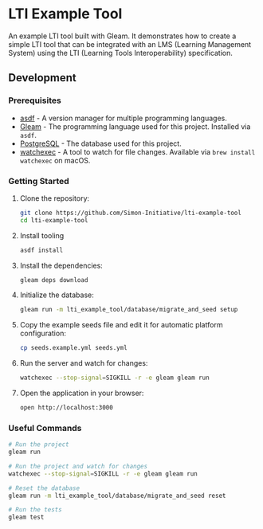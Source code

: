 # LTI Example Tool

An example LTI tool built with Gleam. It demonstrates how to create a simple LTI tool that
can be integrated with an LMS (Learning Management System) using the LTI (Learning Tools
Interoperability) specification.

## Development

### Prerequisites

- [asdf](https://asdf-vm.com/) - A version manager for multiple programming languages.
- [Gleam](https://gleam.run/) - The programming language used for this project. Installed via `asdf`.
- [PostgreSQL](https://www.postgresql.org/) - The database used for this project.
- [watchexec](https://github.com/watchexec/watchexec) - A tool to watch for file changes. Available
  via `brew install watchexec` on macOS.

### Getting Started

1. Clone the repository:
   ```sh
   git clone https://github.com/Simon-Initiative/lti-example-tool
   cd lti-example-tool
   ```
2. Install tooling
   ```sh
   asdf install
   ```
3. Install the dependencies:
   ```sh
   gleam deps download
   ```
4. Initialize the database:
   ```sh
   gleam run -m lti_example_tool/database/migrate_and_seed setup
   ```
5. Copy the example seeds file and edit it for automatic platform configuration:
   ```sh
   cp seeds.example.yml seeds.yml
   ```
6. Run the server and watch for changes:
   ```sh
   watchexec --stop-signal=SIGKILL -r -e gleam gleam run
   ```
7. Open the application in your browser:
   ```sh
   open http://localhost:3000
   ```

### Useful Commands

```sh
# Run the project
gleam run

# Run the project and watch for changes
watchexec --stop-signal=SIGKILL -r -e gleam gleam run

# Reset the database
gleam run -m lti_example_tool/database/migrate_and_seed reset

# Run the tests
gleam test
```

